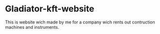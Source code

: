 # Gladiator-kft-website
This is website wich made by me for a company wich rents out contruction machines and instruments.
